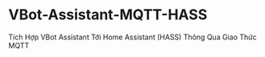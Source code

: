# VBot-Assistant-MQTT-HASS
Tích Hợp VBot Assistant Tới Home Assistant (HASS) Thông Qua Giao Thức MQTT
